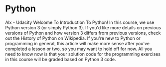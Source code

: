 # Python
Alx - Udacity
Welcome To Introduction To Python!
In this course, we use Python version 3 (or simply Python 3). If you'd like more details on previous versions of Python and how version 3 differs from previous versions, check out the History of Python on Wikipedia. If you're new to Python or programming in general, this article will make more sense after you've completed a lesson or two, so you may want to hold off for now. All you need to know now is that your solution code for the programming exercises in this course will be graded based on Python 3 code.


